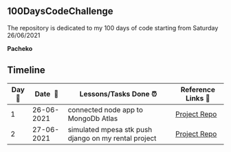 ## 100DaysCodeChallenge
The repository is dedicated to my 100 days of code starting from Saturday 26/06/2021

**Pacheko**   

## Timeline

|**Day:pushpin:**|**Date &nbsp;:calendar:**|**Lessons/Tasks Done :alarm_clock:**| **Reference Links :link:**|
|------|-----------------|--------------------|---------------------|
|1 |26-06-2021|connected node app to MongoDb Atlas|[Project Repo](https://github.com/Pacheko123/node-practicals/blob/main/app.js)|
|2|27-06-2021|simulated mpesa stk push django on my rental project|[Project Repo](https://github.com/Pacheko123/smart-rentals)|

